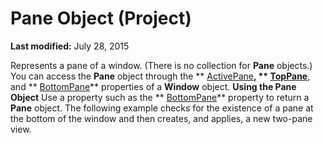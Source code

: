 
# Pane Object (Project)

 **Last modified:** July 28, 2015


Represents a pane of a window. (There is no collection for  **Pane** objects.) You can access the **Pane** object through the ** [ActivePane](25cb8cf3-c313-304a-f69e-6797b04dcac8.md)**,  ** [TopPane](0390e494-7895-9cec-fed7-3cbc5c94506b.md)**, and  ** [BottomPane](5b165c3d-6316-8e9c-782c-c350fb768cda.md)** properties of a **Window** object.
 **Using the Pane Object**
Use a property such as the  ** [BottomPane](5b165c3d-6316-8e9c-782c-c350fb768cda.md)** property to return a **Pane** object. The following example checks for the existence of a pane at the bottom of the window and then creates, and applies, a new two-pane view.
